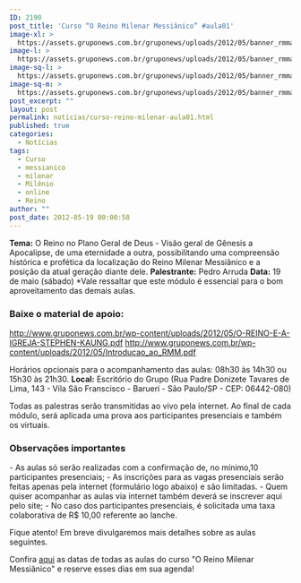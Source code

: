 ```yaml
---
ID: 2190
post_title: 'Curso “O Reino Milenar Messiânico” #aula01'
image-xl: >
  https://assets.gruponews.com.br/gruponews/uploads/2012/05/banner_rmma1.jpg
image-l: >
  https://assets.gruponews.com.br/gruponews/uploads/2012/05/banner_rmma1.jpg
image-sq-l: >
  https://assets.gruponews.com.br/gruponews/uploads/2012/05/banner_rmma1.jpg
image-sq-m: >
  https://assets.gruponews.com.br/gruponews/uploads/2012/05/banner_rmma1-720x320.jpg
post_excerpt: ""
layout: post
permalink: noticias/curso-reino-milenar-aula01.html
published: true
categories:
  - Notícias
tags:
  - Curso
  - messianico
  - milenar
  - Milênio
  - online
  - Reino
author: ""
post_date: 2012-05-19 00:00:58
---
```

<strong>Tema:</strong> O Reino no Plano Geral de Deus - Visão geral de Gênesis a Apocalipse, de uma eternidade a outra, possibilitando uma compreensão histórica e profética da localização do Reino Milenar Messiânico e a posição da atual geração diante dele.
<strong>Palestrante:</strong> Pedro Arruda
<strong>Data:</strong> 19 de maio (sábado)
*Vale ressaltar que este módulo é essencial para o bom aproveitamento das demais aulas.

<h3>Baixe o material de apoio:</h3>
<a href="http://www.gruponews.com.br/wp-content/uploads/2012/05/O-REINO-E-A-IGREJA-STEPHEN-KAUNG.pdf">http://www.gruponews.com.br/wp-content/uploads/2012/05/O-REINO-E-A-IGREJA-STEPHEN-KAUNG.pdf</a>
<a href="http://www.gruponews.com.br/wp-content/uploads/2012/05/Introducao_ao_RMM.pdf">http://www.gruponews.com.br/wp-content/uploads/2012/05/Introducao_ao_RMM.pdf</a>

Horários opcionais para o acompanhamento das aulas: 08h30 às 14h30 ou 15h30 às 21h30.
<strong>Local:</strong> Escritório do Grupo (Rua Padre Donizete Tavares de Lima, 143 - Vila São Franscisco - Barueri - São Paulo/SP - CEP: 06442-080)

Todas as palestras serão transmitidas ao vivo pela internet. Ao final de cada módulo, será aplicada uma prova aos participantes presenciais e também os virtuais.
<h3>Observações importantes</h3>
- As aulas só serão realizadas com a confirmação de, no mínimo,10 participantes presenciais;
- As inscrições para as vagas presenciais serão feitas apenas pela internet (formulário logo abaixo) e são limitadas.
- Quem quiser acompanhar as aulas via internet também deverá se inscrever aqui pelo site;
- No caso dos participantes presenciais, é solicitada uma taxa colaborativa de R$ 10,00 referente ao lanche.

Fique atento! Em breve divulgaremos mais detalhes sobre as aulas seguintes.

Confira <a href="http://www.gruponews.com.br/2012/04/novidades-curso-rmm.html">aqui</a> as datas de todas as aulas do curso "O Reino Milenar Messiânico" e reserve esses dias em sua agenda!